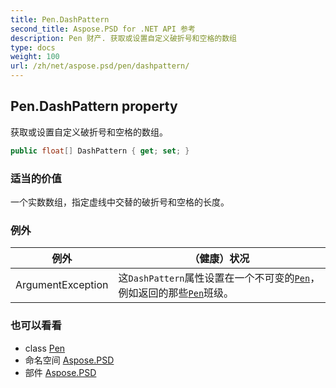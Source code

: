 ```yaml
---
title: Pen.DashPattern
second_title: Aspose.PSD for .NET API 参考
description: Pen 财产. 获取或设置自定义破折号和空格的数组
type: docs
weight: 100
url: /zh/net/aspose.psd/pen/dashpattern/
---
```

## Pen.DashPattern property

获取或设置自定义破折号和空格的数组。

```csharp
public float[] DashPattern { get; set; }
```

### 适当的价值

一个实数数组，指定虚线中交替的破折号和空格的长度。

### 例外

| 例外 | （健康）状况 |
| --- | --- |
| ArgumentException | 这`DashPattern`属性设置在一个不可变的[`Pen`](../)，例如返回的那些[`Pen`](../)班级。 |

### 也可以看看

* class [Pen](../)
* 命名空间 [Aspose.PSD](../../pen/)
* 部件 [Aspose.PSD](../../../)



